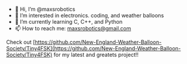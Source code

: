 - 👋 Hi, I’m @maxsrobotics
- 👀 I’m interested in electronics. coding, and weather balloons
- 🌱 I’m currently learning C, C++, and Python
- 📫 How to reach me: maxsrobotics@gmail.com

Check out [https://github.com/New-England-Weather-Balloon-Society/Tiny4FSK](https://github.com/New-England-Weather-Balloon-Society/Tiny4FSK) for my latest and greatets project!!
<!---
maxsrobotics/maxsrobotics is a ✨ special ✨ repository because its `README.md` (this file) appears on your GitHub profile.
You can click the Preview link to take a look at your changes.
--->
